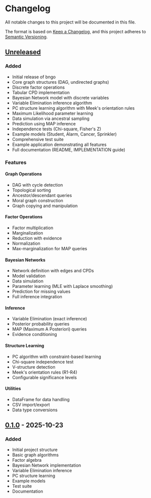 # Changelog

All notable changes to this project will be documented in this file.

The format is based on [Keep a Changelog](https://keepachangelog.com/en/1.0.0/),
and this project adheres to [Semantic Versioning](https://semver.org/spec/v2.0.0.html).

## [Unreleased]

### Added
- Initial release of bngo
- Core graph structures (DAG, undirected graphs)
- Discrete factor operations
- Tabular CPD implementation
- Bayesian Network model with discrete variables
- Variable Elimination inference algorithm
- PC structure learning algorithm with Meek's orientation rules
- Maximum Likelihood parameter learning
- Data simulation via ancestral sampling
- Prediction using MAP inference
- Independence tests (Chi-square, Fisher's Z)
- Example models (Student, Alarm, Cancer, Sprinkler)
- Comprehensive test suite
- Example application demonstrating all features
- Full documentation (README, IMPLEMENTATION guide)

### Features

#### Graph Operations
- DAG with cycle detection
- Topological sorting
- Ancestor/descendant queries
- Moral graph construction
- Graph copying and manipulation

#### Factor Operations
- Factor multiplication
- Marginalization
- Reduction with evidence
- Normalization
- Max-marginalization for MAP queries

#### Bayesian Networks
- Network definition with edges and CPDs
- Model validation
- Data simulation
- Parameter learning (MLE with Laplace smoothing)
- Prediction for missing values
- Full inference integration

#### Inference
- Variable Elimination (exact inference)
- Posterior probability queries
- MAP (Maximum A Posteriori) queries
- Evidence conditioning

#### Structure Learning
- PC algorithm with constraint-based learning
- Chi-square independence test
- V-structure detection
- Meek's orientation rules (R1-R4)
- Configurable significance levels

#### Utilities
- DataFrame for data handling
- CSV import/export
- Data type conversions

## [0.1.0] - 2025-10-23

### Added
- Initial project structure
- Basic graph algorithms
- Factor algebra
- Bayesian Network implementation
- Variable Elimination inference
- PC structure learning
- Example models
- Test suite
- Documentation

[Unreleased]: https://github.com/JohnPierman/bngo/compare/v0.1.0...HEAD
[0.1.0]: https://github.com/JohnPierman/bngo/releases/tag/v0.1.0

